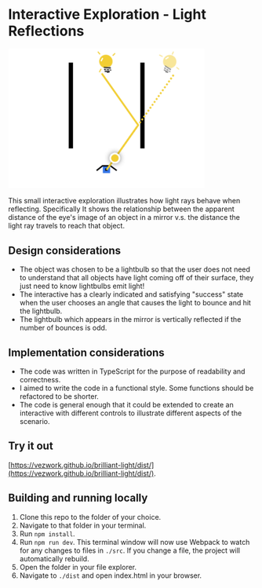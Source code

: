 # Interactive Exploration - Light Reflections

<img src="demo.png" width="400">

This small interactive exploration illustrates how light rays behave when reflecting. Specifically
It shows the relationship between the apparent distance of the eye's image of an object in a mirror
v.s. the distance the light ray travels to reach that object.

## Design considerations

- The object was chosen to be a lightbulb so that the user does not need to understand that all
  objects have light coming off of their surface, they just need to know lightbulbs emit light!
- The interactive has a clearly indicated and satisfying "success" state when the user
  chooses an angle that causes the light to bounce and hit the lightbulb.
- The lightbulb which appears in the mirror is vertically reflected if the number of bounces
  is odd.

## Implementation considerations

- The code was written in TypeScript for the purpose of readability and correctness.
- I aimed to write the code in a functional style. Some functions should be refactored to be shorter.
- The code is general enough that it could be extended to create an interactive with
  different controls to illustrate different aspects of the scenario.

## Try it out

[https://vezwork.github.io/brilliant-light/dist/](https://vezwork.github.io/brilliant-light/dist/).

## Building and running locally

1. Clone this repo to the folder of your choice.
2. Navigate to that folder in your terminal.
3. Run `npm install`.
4. Run `npm run dev`. This terminal window will now use Webpack to watch for any changes to files in
`./src`. If you change a file, the project will automatically rebuild.
5. Open the folder in your file explorer.
6. Navigate to `./dist` and open index.html in your browser.
